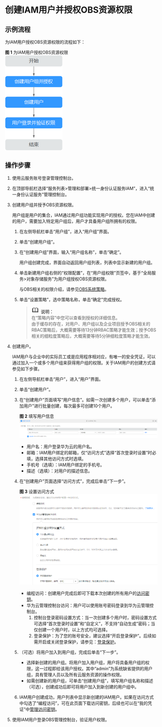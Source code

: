 # 创建IAM用户并授权OBS资源权限<a name="obs_03_0122"></a>

## 示例流程<a name="section35143124418"></a>

为IAM用户授权OBS资源权限的流程如下：

**图 1**  为IAM用户授权OBS资源权限<a name="fig292324264713"></a>  
![](figures/为IAM用户授权OBS资源权限.png "为IAM用户授权OBS资源权限")

## 操作步骤<a name="section2074420567337"></a>

1.  使用云服务账号登录管理控制台。
2.  在顶部导航栏选择“服务列表\>管理和部署\>统一身份认证服务IAM”，进入“统一身份认证服务”管理控制台。
3.  创建用户组并授予OBS资源权限。

    用户组是用户的集合，IAM通过用户组功能实现用户的授权。您在IAM中创建的用户，需要加入特定用户组后，用户才具备用户组所拥有的权限。

    1.  在左侧导航栏单击“用户组”，进入“用户组”界面。
    2.  单击“创建用户组”。
    3.  在“创建用户组”界面，输入“用户组名称”，单击“确定”。

        用户组创建完成，界面自动返回用户组列表，列表中显示新建的用户组。

    4.  单击新建用户组右侧的“权限配置”，在“用户组权限”页签中，基于“全局服务\>对象存储服务”为用户组授权OBS资源权限。

        与OBS相关的权限介绍，请参见[OBS系统策略](https://support.huaweicloud.com/productdesc-obs/obs_03_0045.html#section0)。

    5.  单击“设置策略”，选中策略名称，单击“确定”完成授权。

        >![](public_sys-resources/icon-note.gif) **说明：**   
        >在“策略内容”中您可以查看到授权的详细信息。  
        >由于缓存的存在，对用户、用户组以及企业项目授予OBS相关的RBAC策略后，大概需要等待13分钟RBAC策略才能生效；授予OBS相关的细粒度策略后，大概需要等待5分钟细粒度策略才能生效。  


4.  创建用户。

    IAM用户与企业中的实际员工或是应用程序相对应，有唯一的安全凭证，可以通过加入一个或多个用户组来获得用户组的权限。关于IAM用户的创建方式请参见如下步骤。

    1.  在左侧导航栏单击“用户”，进入“用户”界面。
    2.  单击“创建用户”。
    3.  在“创建用户”页面填写“用户信息”。如需一次创建多个用户，可以单击“添加用户”进行批量创建，每次最多可创建10个用户。

        **图 2**  填写用户信息<a name="fig967895416424"></a>  
        ![](figures/填写用户信息.png "填写用户信息")

        -   用户名：用户登录华为云的用户名。
        -   邮箱：IAM用户绑定的邮箱，仅“访问方式”选择“首次登录时设置”时必填，选择其他访问方式时选填。
        -   手机号（选填）：IAM用户绑定的手机号。
        -   描述（选填）：对用户的描述信息。

    4.  在“创建用户”页面选择“访问方式”，完成后单击“下一步”。

        **图 3**  设置访问方式<a name="fig473066184417"></a>  
        ![](figures/设置访问方式.png "设置访问方式")

        -   编程访问：创建用户完成后即可下载本次创建的所有用户的[访问密钥](https://support.huaweicloud.com/usermanual-ca/zh-cn_topic_0046606340.html)。
        -   华为云管理控制台访问：用户可以使用账号密码登录到华为云管理控制台。
            1.  控制台登录密码设置方式：当一次创建多个用户时，密码设置方式可选择“首次登录时设置”和“自定义”，不支持“自动生成”密码；当仅创建一个用户时，以上方式均可选择。
            2.  登录保护：为了您的账号安全，建议选择“开启登录保护”。后续如需开启或关闭登录保护，请参见：[登录保护](https://support.huaweicloud.com/usermanual-iam/zh-cn_topic_0079477316.html)。

    5.  （可选）将用户加入到用户组，完成后单击“下一步”。
        -   选择新创建的用户组。将用户加入用户组，用户将具备用户组的权限，这一过程即给该用户授权。其中“admin”为系统缺省提供的用户组，具有管理人员以及所有云服务资源的操作权限。
        -   如需创建新的用户组，可单击“创建用户组”，填写用户组名称和描述（可选），创建成功后即可将用户加入到新创建的用户组中。

    6.  IAM用户创建成功，用户列表中显示新创建的IAM用户。如果在访问方式中勾选了“编程访问”，可在此页面下载访问密钥，后续也可以在“我的凭证”中[管理访问密钥](https://support.huaweicloud.com/usermanual-ca/zh-cn_topic_0046606340.html)。

5.  使用IAM用户登录OBS管理控制台，验证用户权限。

